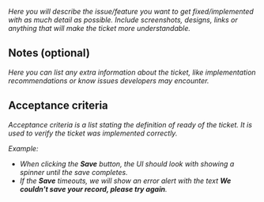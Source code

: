 _Here you will describe the issue/feature you want to get fixed/implemented with as much detail as possible. Include screenshots, designs, links or anything that will make the ticket more understandable._

## Notes (optional)

_Here you can list any extra information about the ticket, like implementation recommendations or know issues developers may encounter._

## Acceptance criteria

_Acceptance criteria is a list stating the definition of ready of the ticket. It is used to verify the ticket was implemented correctly._

_Example:_

- _When clicking the **Save** button, the UI should look with showing a spinner until the save completes._
- _If the **Save** timeouts, we will show an error alert with the text **We couldn't save your record, please try again**._

